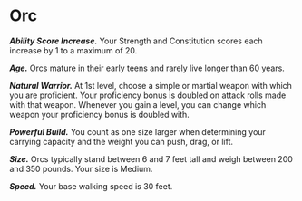 # Orc

***Ability Score Increase.*** Your Strength and Constitution scores each increase by 1 to a maximum of 20.

***Age.*** Orcs mature in their early teens and rarely live longer than 60 years.

***Natural Warrior.*** At 1st level, choose a simple or martial weapon with which you are proficient. Your proficiency bonus is doubled on attack rolls made with that weapon. Whenever you gain a level, you can change which weapon your proficiency bonus is doubled with.

***Powerful Build.*** You count as one size larger when determining your carrying capacity and the weight you can push, drag, or lift.

***Size.*** Orcs typically stand between 6 and 7 feet tall and weigh between 200 and 350 pounds. Your size is Medium.

***Speed.*** Your base walking speed is 30 feet.